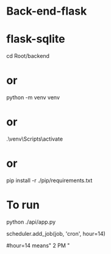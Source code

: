 # Back-end-flask
# flask-sqlite
cd Root/backend
# or
python -m venv venv
# or
.\venv\Scripts\activate
# or
pip install -r ./pip/requirements.txt
# To run
python ./api/app.py



scheduler.add_job(job, 'cron', hour=14)

#hour=14 means" 2 PM "